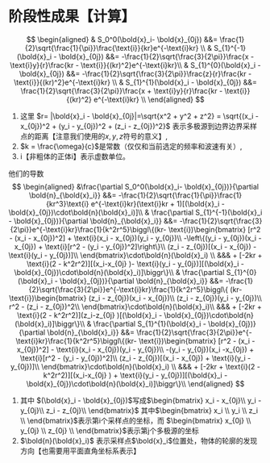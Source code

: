 # 阶段性成果【计算】

$$
\begin{aligned}
 & S_0^0(\bold{x}_i- \bold{x}_{0j}) &&= \frac{1}{2}\sqrt{\frac{1}{\pi}}\frac{\text{i}}{kr}e^{-\text{i}kr} \\
 & S_{1}^{-1}(\bold{x}_i - \bold{x}_{0j}) &&= -\frac{1}{2}\sqrt{\frac{3}{2\pi}}\frac{x - \text{i}y}{r}\frac{kr - \text{i}}{(kr)^2}e^{-\text{i}kr}\\
& S_{1}^{0}(\bold{x}_i - \bold{x}_{0j}) &&= -\frac{1}{2}\sqrt{\frac{3}{2\pi}}\frac{z}{r}\frac{kr - \text{i}}{(kr)^2}e^{-\text{i}kr} \\
 & S_{1}^{1}(\bold{x}_i - \bold{x}_{0j}) &&= \frac{1}{2}\sqrt{\frac{3}{2\pi}}\frac{x + \text{i}y}{r}\frac{kr - \text{i}}{(kr)^2} e^{-\text{i}kr} \\
 \end{aligned}
$$
1. 这里 $r= |\bold{x}_i - \bold{x}_{0j}|=\sqrt{x^2 + y^2 + z^2} = \sqrt{(x_i - x_{0j})^2 + (y_i - y_{0j})^2 + (z_i - z_{0j})^2}$ 表示多极源到边界边界采样点的距离【注意我们使用的$x,y,z$符号的意义】, 
2. $k = \frac{\omega}{c}$是常数（仅仅和当前选定的频率和波速有关）,
3. $\text{i}$【非粗体的正体i】表示虚数单位。

他们的导数
$$
\begin{aligned}
    &\frac{\partial S_0^0(\bold{x}_i- \bold{x}_{0j})}{\partial \bold{n}_{\bold{x}_i}} &&= -\frac{1}{2}\sqrt{\frac{1}{\pi}}\frac{1}{kr^3}\text{i} e^{-\text{i}kr}(\text{i}kr + 1)[(\bold{x}_i - \bold{x}_{0j})\cdot\bold{n}(\bold{x}_i)]\\ 
    & \frac{\partial  S_{1}^{-1}(\bold{x}_i - \bold{x}_{0j})}{\partial \bold{n}_{\bold{x}_i}} &&= -\frac{1}{2}\sqrt{\frac{3}{2\pi}}e^{-\text{i}kr}\frac{1}{k^2r^5}\biggl\{(kr- \text{i})\begin{bmatrix}
        [r^2 - (x_i - x_{0j})^2] + \text{i}(x_i - x_{0j})(y_i - y_{0j})\\ 
        -\left\{(y_i - y_{0j})(x_i -x_{0j}) + \text{i}[r^2 - (y_i - y_{0j})^2]\right\}\\ 
        (z_i - z_{0j})[(x_i - x_{0j}) - \text{i}(y_i - y_{0j})]\\ 
    \end{bmatrix}\cdot\bold{n}(\bold{x}_i) \\ 
    &&& + [-2kr + \text{i}(2 - k^2r^2)][(x_i-x_{0j} )- \text{i}(y_i - y_{0j})][(\bold{x}_i - \bold{x}_{0j})\cdot\bold{n}(\bold{x}_i)]\biggr\}\\ 
    & \frac{\partial S_{1}^{0}(\bold{x}_i - \bold{x}_{0j})}{\partial \bold{n}_{\bold{x}_i}} &&= -\frac{1}{2}\sqrt{\frac{3}{2\pi}}e^{-\text{i}kr}\frac{1}{k^2r^5}\biggl\{ (kr- \text{i})\begin{bmatrix}
        (z_i - z_{0j})(x_i - x_{0j})\\ 
        (z_i - z_{0j})(y_i - y_{0j})\\ 
        r^2 - (z_i - z_{0j})^2\\ 
    \end{bmatrix}\cdot\bold{n}(\bold{x}_i)\\ 
    &&& + [-2kr + \text{i}(2 - k^2r^2)](z_i-z_{0j} )[(\bold{x}_i - \bold{x}_{0j})\cdot\bold{n}(\bold{x}_i)]\biggr\}\\ 
    & \frac{\partial  S_{1}^{1}(\bold{x}_i - \bold{x}_{0j})}{\partial \bold{n}_{\bold{x}_i}} &&= \frac{1}{2}\sqrt{\frac{3}{2\pi}}e^{-\text{i}kr}\frac{1}{k^2r^5}\biggl\{(kr- \text{i})\begin{bmatrix}
        [r^2 - (x_i - x_{0j})^2] - \text{i}(x_i - x_{0j})(y_i - y_{0j})\\ 
        -(y_i - y_{0j})(x_i -x_{0j}) + \text{i}[r^2 - (y_i - y_{0j})^2]\\ 
        (z_i - z_{0j})[(x_i - x_{0j}) + \text{i}(y_i - y_{0j})]\\ 
    \end{bmatrix}\cdot\bold{n}(\bold{x}_i) \\ 
    &&& + [-2kr + \text{i}(2 - k^2r^2)][(x_i-x_{0j} ) + \text{i}(y_i - y_{0j})][(\bold{x}_i - \bold{x}_{0j})\cdot\bold{n}(\bold{x}_i)]\biggr\}\\
\end{aligned}
$$
1. 其中 $(\bold{x}_i - \bold{x}_{0j})$写成$\begin{bmatrix}
    x_i - x_{0j}\\ 
    y_i - y_{0j}\\ 
    z_i - z_{0j}\\ 
\end{bmatrix}$ 其中$\begin{bmatrix}
    x_i \\ 
    y_i \\ 
    z_i \\ 
\end{bmatrix}$表示第i个采样点的坐标，而 $\begin{bmatrix}
    x_{0j} \\ 
    y_{0j} \\ 
    z_{0j} \\ 
\end{bmatrix}$表示第j个多极源的坐标
2. $\bold{n}(\bold{x}_i)$ 表示采样点$\bold{x}_i$位置处，物体的轮廓的发现方向【也需要用平面直角坐标系表示】